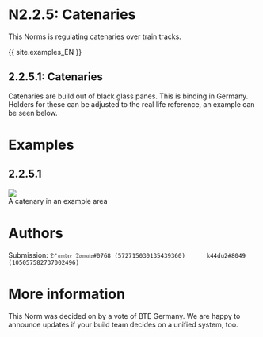 # N2.2.5: Catenaries

This Norms is regulating catenaries over train tracks.

{{ site.examples_EN }}

## 2.2.5.1: Catenaries

Catenaries are build out of black glass panes. This is binding in Germany. 
Holders for these can be adjusted to the real life reference, an example can be seen below.

# Examples

## 2.2.5.1

![](https://cdn.discordapp.com/attachments/708274594414592031/718907750876446790/2020-06-07_19.27.47.png)  
A catenary in an example area

# Authors

Submission: `𝔇'𝔞𝔪𝔡𝔯𝔢 𝔗𝔬𝔪𝔞𝔱𝔬#0768 (572715030135439360)     
 k44du2#8049 (105057582737002496)`

# More information

This Norm was decided on by a vote of BTE Germany. We are happy to announce updates if your build team decides on a unified system, too.
